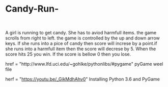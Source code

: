 # Candy-Run-
<img scr = "https://github.com/hwhite8021/Candy-Run-/blob/master/Capture1.PNG" >
<img scr = "https://github.com/hwhite8021/Candy-Run-/blob/master/Capture2.PNG" >
<img scr = "https://github.com/hwhite8021/Candy-Run-/blob/master/Capture4.PNG" >
<p> A girl is running to get candy. She has to aviod harmfull items. the game scrolls from right to left. the game is controlled by the up and down arrow keys. If she runs into a pice of candy then score will increse by a point.if she runs into a harmfull item then the score will decrese by 5. When the score hits 25 you win. If the score is bellow 0 then you lose.</p>
<a> href = "http://www.lfd.uci.edu/~gohlke/pythonlibs/#pygame" pyGame weel file </a>

<a> herf = "https://youtu.be/_GikMdhAhv0" Installing Python 3.6 and PyGame </a>

